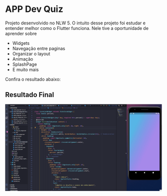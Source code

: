 # APP Dev Quiz

Projeto desenvolvido no NLW 5. O intuito desse projeto foi estudar e entender melhor como o Flutter funciona.
Nele tive a oportunidade de aprender sobre

- Widgets
- Navegação entre paginas
- Organizar o layout
- Animação
- SplashPage
- E muito mais

Confira o resultado abaixo:

## Resultado Final

![Alt text](docs/Animação.gif?raw=true)
